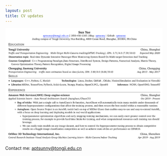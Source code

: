 ```yaml
---
layout: post
title: CV updates
---
```


![info](https://raw.githubusercontent.com/aptsunny/AutoGluonWebdata/master/images/info2.png)

Contact me: aptsunny@tongji.edu.cn
